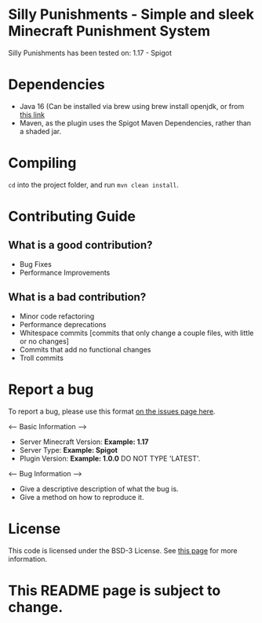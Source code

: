 # Silly Punishments - Simple and sleek Minecraft Punishment System

Silly Punishments has been tested on: 1.17 - Spigot 

# Dependencies
- Java 16 (Can be installed via brew using brew install openjdk, or from [this link](https://openjdk.java.net/)
- Maven, as the plugin uses the Spigot Maven Dependencies, rather than a shaded jar.

# Compiling
`cd` into the project folder, and run `mvn clean install`. 

# Contributing Guide

## What is a good contribution?
- Bug Fixes
- Performance Improvements

## What is a bad contribution?
- Minor code refactoring
- Performance deprecations
- Whitespace commits [commits that only change a couple files, with little or no changes]
- Commits that add no functional changes
- Troll commits

# Report a bug
To report a bug, please use this format [on the issues page here](https://github.com/Sillysockk/SillyPunishments/issues).

<-- Basic Information -->
- Server Minecraft Version: **Example: 1.17**
- Server Type: **Example: Spigot**
- Plugin Version: **Example: 1.0.0** DO NOT TYPE 'LATEST'. 

<-- Bug Information -->
- Give a descriptive description of what the bug is.
- Give a method on how to reproduce it.

# License
This code is licensed under the BSD-3 License. See [this page](https://github.com/Sillysockk/SillyPunishments/blob/main/LICENSE.md) for more information.

# This README page is subject to change.

